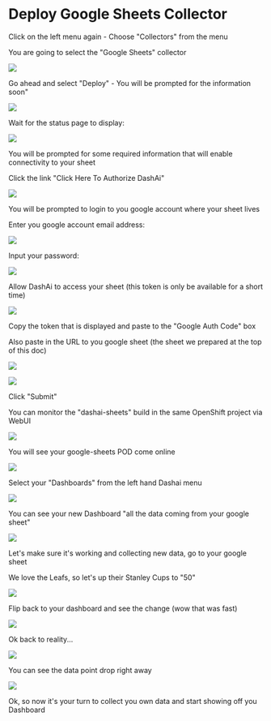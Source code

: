 # Deploy Google Sheets Collector

Click on the left menu again - Choose "Collectors" from the menu

You are going to select the "Google Sheets" collector

![](https://static.notion-static.com/1b9438dd-cb26-4fd9-a4b5-054b0db3d379/Screenshot_2018-03-18_17.34.10.png)

Go ahead and select "Deploy" - You will be prompted for the information soon"

![](https://static.notion-static.com/e1859e91-381d-48da-b0a6-d821978dd994/Screenshot_2018-03-18_17.34.47.png)

Wait for the status page to display:

![](https://static.notion-static.com/8460f9e5-be4d-4f4f-aeba-7f6877e39630/Screenshot_2018-02-12_14.58.53.png)

You will be prompted for some required information that will enable connectivity to your sheet

Click the link "Click Here To Authorize DashAi"

![](https://static.notion-static.com/9afc355b-a073-47a5-8305-95ad6fae4f0f/Screenshot_2018-03-18_17.36.01.png)

You will be prompted to login to you google account where your sheet lives

Enter you google account email address:

![](https://static.notion-static.com/d1078e00-68ad-4010-bd9c-5b17f6238508/Screenshot_2018-02-12_14.55.50.png)

Input your password:

![](https://static.notion-static.com/d81e5454-eefb-4569-bc2b-fad57f82fdc6/Screenshot_2018-02-12_14.57.00.png)

Allow DashAi to access your sheet (this token is only be available for a short time)

![](https://static.notion-static.com/a2634e13-c38e-49c7-859e-71a2086000c2/Screenshot_2018-02-12_14.57.14.png)

Copy the token that is displayed and paste to the "Google Auth Code" box

Also paste in the URL to you google sheet (the sheet we prepared at the top of this doc)

![](https://static.notion-static.com/9afc355b-a073-47a5-8305-95ad6fae4f0f/Screenshot_2018-03-18_17.36.01.png)

![](https://static.notion-static.com/84231f9b-90e4-43f1-bd01-475325180c50/Screenshot_2018-03-18_17.37.10.png)

Click "Submit"

You can monitor the "dashai-sheets" build in the same OpenShift project via WebUI

![](https://static.notion-static.com/ab9bbcce-5864-4c4c-b723-98917ba335a5/Screenshot_2018-02-12_15.00.16.png)

You will see your google-sheets POD come online

![](https://static.notion-static.com/a3ad3249-1e66-4820-a5a3-d4db18851a32/Screenshot_2018-02-12_15.02.18.png)

Select your "Dashboards" from the left hand Dashai menu

![](https://static.notion-static.com/88090c34-4820-412f-9a62-cce8092483cf/Screenshot_2018-03-18_17.41.02.png)

You can see your new Dashboard "all the data coming from your google sheet"

![](https://www.notion.so/file/https%3A%2F%2Fs3-us-west-2.amazonaws.com%2Fsecure.notion-static.com%2F4a84373f-c59e-4a4f-89da-ebca20ff7173%2FScreenshot2018-04-2423.31.49.png)

Let's make sure it's working and collecting new data, go to your google sheet

We love the Leafs, so let's up their Stanley Cups to "50"

![](https://www.notion.so/file/https%3A%2F%2Fs3-us-west-2.amazonaws.com%2Fsecure.notion-static.com%2F0d1252fd-9e87-4b8b-82e1-020907f4ef27%2FScreenshot2018-04-2423.34.06.png)

Flip back to your dashboard and see the change (wow that was fast)

![](https://www.notion.so/file/https%3A%2F%2Fs3-us-west-2.amazonaws.com%2Fsecure.notion-static.com%2F7159d1f6-7dfa-405a-943a-3b567c3d388a%2FScreenshot2018-04-2423.34.41.png)

Ok back to reality...

![](https://www.notion.so/file/https%3A%2F%2Fs3-us-west-2.amazonaws.com%2Fsecure.notion-static.com%2Ff1e6f727-333f-4377-8d3d-b3f69c528085%2FScreenshot2018-04-2423.36.20.png)

You can see the data point drop right away

![](https://www.notion.so/file/https%3A%2F%2Fs3-us-west-2.amazonaws.com%2Fsecure.notion-static.com%2F12e1a69b-a954-4d4f-a5cd-91642fb607b7%2FScreenshot2018-04-2423.36.33.png)

Ok, so now it's your turn to collect you own data and start showing off you Dashboard
